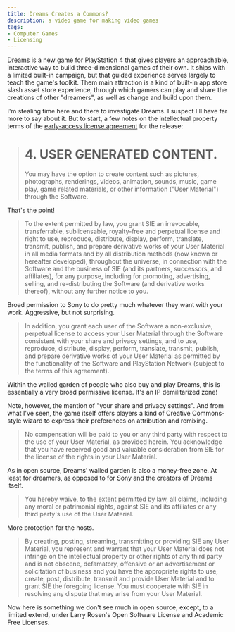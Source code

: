 ```yaml
---
title: Dreams Creates a Commons?
description: a video game for making video games
tags:
- Computer Games
- Licensing
---
```


[Dreams](https://en.wikipedia.org/wiki/Dreams_(video_game)) is a new game for PlayStation 4 that gives players an approachable, interactive way to build three-dimensional games of their own.  It ships with a limited built-in campaign, but that guided experience serves largely to teach the game's toolkit.  Them main attraction is a kind of built-in app store slash asset store experience, through which gamers can play and share the creations of other "dreamers", as well as change and build upon them.

I'm stealing time here and there to investigate Dreams.  I suspect I'll have far more to say about it.  But to start, a few notes on the intellectual property terms of the [early-access license agreement](https://www.playstation.com/en-us/legal/dreams-ea-eula/) for the release:

> # 4. USER GENERATED CONTENT.
>
> You may have the option to create content such as pictures, photographs, renderings, videos, animation, sounds, music, game play, game related materials, or other information ("User Material") through the Software.

That's the point!

> To the extent permitted by law, you grant SIE an irrevocable, transferrable, sublicensable, royalty-free and perpetual license and right to use, reproduce, distribute, display, perform, translate, transmit, publish, and prepare derivative works of your User Material in all media formats and by all distribution methods (now known or hereafter developed), throughout the universe, in connection with the Software and the business of SIE (and its partners, successors, and affiliates), for any purpose, including for promoting, advertising, selling, and re-distributing the Software (and derivative works thereof), without any further notice to you.

Broad permission to Sony to do pretty much whatever they want with your work.  Aggressive, but not surprising.

> In addition, you grant each user of the Software a non-exclusive, perpetual license to access your User Material through the Software consistent with your share and privacy settings, and to use, reproduce, distribute, display, perform, translate, transmit, publish, and prepare derivative works of your User Material as permitted by the functionality of the Software and PlayStation Network (subject to the terms of this agreement).

Within the walled garden of people who also buy and play Dreams, this is essentially a very broad permissive license.  It's an IP demilitarized zone!

Note, however, the mention of "your share and privacy settings".  And from what I've seen, the game itself offers players a kind of Creative Commons-style wizard to express their preferences on attribution and remixing.

> No compensation will be paid to you or any third party with respect to the use of your User Material, as provided herein.  You acknowledge that you have received good and valuable consideration from SIE for the license of the rights in your User Material.

As in open source, Dreams' walled garden is also a money-free zone.  At least for dreamers, as opposed to for Sony and the creators of Dreams itself.

> You hereby waive, to the extent permitted by law, all claims, including any moral or patrimonial rights, against SIE and its affiliates or any third party's use of the User Material.

More protection for the hosts.

> By creating, posting, streaming, transmitting or providing SIE any User Material, you represent and warrant that your User Material does not infringe on the intellectual property or other rights of any third party and is not obscene, defamatory, offensive or an advertisement or solicitation of business and you have the appropriate rights to use, create, post, distribute, transmit and provide User Material and to grant SIE the foregoing license.  You must cooperate with SIE in resolving any dispute that may arise from your User Material.

Now here is something we don't see much in open source, except, to a limited extend, under Larry Rosen's Open Software License and Academic Free Licenses.
